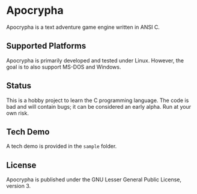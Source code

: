 # Apocrypha

Apocrypha is a text adventure game engine written in ANSI C.

## Supported Platforms

Apocrypha is primarily developed and tested under Linux. However, the goal is to also support MS-DOS and Windows.

## Status

This is a hobby project to learn the C programming language. The code is bad and will contain bugs; it can be considered
an early alpha. Run at your own risk.

## Tech Demo

A tech demo is provided in the `sample` folder.

## License

Apocrypha is published under the GNU Lesser General Public License, version 3.

